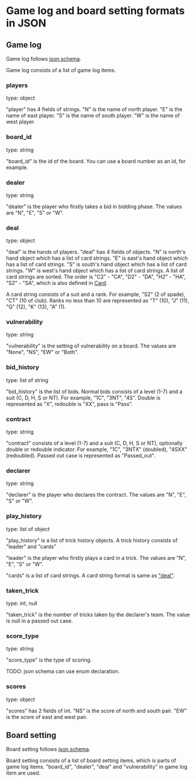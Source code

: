 # Game log and board setting formats in JSON

## Game log

Game log follows [json schema](log_format.schema.json).

Game log consists of a list of game log items.

### players

type: object

"player" has 4 fields of strings.
"N" is the name of north player.
"E" is the name of east player.
"S" is the name of south player.
"W" is the name of west player.

### board_id

type: string

"board_id" is the id of the board.
You can use a board number as an id, for example.

### dealer

type: string

"dealer" is the player who firstly takes a bid in bidding phase.
The values are "N", "E", "S" or "W".

### deal

type: object

"deal" is the hands of players. "deal" has 4 fields of objects.
"N" is north's hand object which has a list of card strings.
"E" is east's hand object which has a list of card strings.
"S" is south's hand object which has a list of card strings.
"W" is west's hand object which has a list of card strings.
A list of card strings are sorted.
The order is "C2" - "CA", "D2" - "DA", "H2" - "HA", "S2" - "SA", which is also
defined in [Card](../../card.py).

A card string consists of a suit and a rank.
For example, "S2" (2 of spade), "CT" (10 of club).
Ranks no less than 10 are represented as "T" (10), "J" (11), "Q" (12), "K" (13),
"A" (1).

### vulnerability

type: string

"vulnerability" is the setting of vulnerability on a board.
The values are "None", "NS", "EW" or "Both".

### bid_history

type: list of string

"bid_history" is the list of bids.
Normal bids consists of a level (1-7) and a suit (C, D, H, S or NT).
For example, "1C", "3NT", "4S".
Double is represented as "X", redouble is "XX", pass is "Pass".

### contract

type: string

"contract" consists of a level (1-7) and a suit (C, D, H, S or NT),
optionally double or redouble indicator.
For example, "1C", "3NTX" (doubled), "4SXX" (redoubled).
Passed out case is represented as "Passed_out".

### declarer

type: string

"declarer" is the player who declares the contract.
The values are "N", "E", "S" or "W".

### play_history

type: list of object

"play_history" is a list of trick history objects.
A trick history consists of "leader" and "cards"

"leader" is the player who firstly plays a card in a trick.
The values are "N", "E", "S" or "W".

"cards" is a list of card strings.
A card string format is same as ["deal"](#deal).

### taken_trick

type: int, null

"taken_trick" is the number of tricks taken by the declarer's team.
The value is null in a passed out case.

### score_type

type: string

"score_type" is the type of scoring.

TODO: json schema can use enum declaration.

### scores

type: object

"scores" has 2 fields of int.
"NS" is the score of north and south pair.
"EW" is the score of east and west pair.

## Board setting

Board setting follows [json schema](board_setting_format.schema.json).

Board setting consists of a list of board setting items, which is parts of game
log items. "board_id", "dealer", "deal" and "vulnerability" in game log item are
used.
